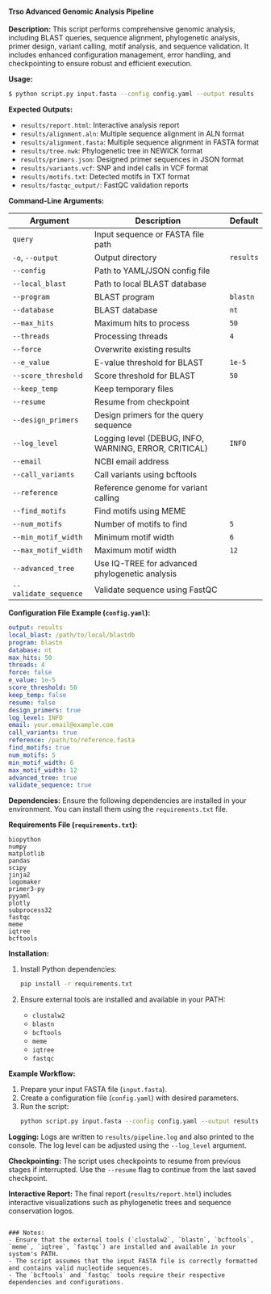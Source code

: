 #### Trso Advanced Genomic Analysis Pipeline

**Description:**
This script performs comprehensive genomic analysis, including BLAST queries, sequence alignment, phylogenetic analysis, primer design, variant calling, motif analysis, and sequence validation. It includes enhanced configuration management, error handling, and checkpointing to ensure robust and efficient execution.

**Usage:**
```bash
$ python script.py input.fasta --config config.yaml --output results
```

**Expected Outputs:**
- `results/report.html`: Interactive analysis report
- `results/alignment.aln`: Multiple sequence alignment in ALN format
- `results/alignment.fasta`: Multiple sequence alignment in FASTA format
- `results/tree.nwk`: Phylogenetic tree in NEWICK format
- `results/primers.json`: Designed primer sequences in JSON format
- `results/variants.vcf`: SNP and indel calls in VCF format
- `results/motifs.txt`: Detected motifs in TXT format
- `results/fastqc_output/`: FastQC validation reports

**Command-Line Arguments:**

| Argument               | Description                                                                                       | Default             |
|------------------------|---------------------------------------------------------------------------------------------------|---------------------|
| `query`                | Input sequence or FASTA file path                                                                 |                     |
| `-o`, `--output`       | Output directory                                                                                  | `results`           |
| `--config`             | Path to YAML/JSON config file                                                                     |                     |
| `--local_blast`        | Path to local BLAST database                                                                      |                     |
| `--program`            | BLAST program                                                                                   | `blastn`            |
| `--database`           | BLAST database                                                                                    | `nt`                |
| `--max_hits`           | Maximum hits to process                                                                         | `50`                |
| `--threads`            | Processing threads                                                                              | `4`                 |
| `--force`              | Overwrite existing results                                                                      |                     |
| `--e_value`            | E-value threshold for BLAST                                                                     | `1e-5`              |
| `--score_threshold`    | Score threshold for BLAST                                                                       | `50`                |
| `--keep_temp`          | Keep temporary files                                                                            |                     |
| `--resume`             | Resume from checkpoint                                                                          |                     |
| `--design_primers`     | Design primers for the query sequence                                                           |                     |
| `--log_level`          | Logging level (DEBUG, INFO, WARNING, ERROR, CRITICAL)                                           | `INFO`              |
| `--email`              | NCBI email address                                                                              |                     |
| `--call_variants`      | Call variants using bcftools                                                                    |                     |
| `--reference`          | Reference genome for variant calling                                                            |                     |
| `--find_motifs`        | Find motifs using MEME                                                                          |                     |
| `--num_motifs`         | Number of motifs to find                                                                        | `5`                 |
| `--min_motif_width`    | Minimum motif width                                                                             | `6`                 |
| `--max_motif_width`    | Maximum motif width                                                                             | `12`                |
| `--advanced_tree`      | Use IQ-TREE for advanced phylogenetic analysis                                                  |                     |
| `--validate_sequence`  | Validate sequence using FastQC                                                                  |                     |

**Configuration File Example (`config.yaml`):**
```yaml
output: results
local_blast: /path/to/local/blastdb
program: blastn
database: nt
max_hits: 50
threads: 4
force: false
e_value: 1e-5
score_threshold: 50
keep_temp: false
resume: false
design_primers: true
log_level: INFO
email: your.email@example.com
call_variants: true
reference: /path/to/reference.fasta
find_motifs: true
num_motifs: 5
min_motif_width: 6
max_motif_width: 12
advanced_tree: true
validate_sequence: true
```

**Dependencies:**
Ensure the following dependencies are installed in your environment. You can install them using the `requirements.txt` file.

**Requirements File (`requirements.txt`):**
```
biopython
numpy
matplotlib
pandas
scipy
jinja2
logomaker
primer3-py
pyyaml
plotly
subprocess32
fastqc
meme
iqtree
bcftools
```

**Installation:**
1. Install Python dependencies:
   ```bash
   pip install -r requirements.txt
   ```

2. Ensure external tools are installed and available in your PATH:
   - `clustalw2`
   - `blastn`
   - `bcftools`
   - `meme`
   - `iqtree`
   - `fastqc`

**Example Workflow:**
1. Prepare your input FASTA file (`input.fasta`).
2. Create a configuration file (`config.yaml`) with desired parameters.
3. Run the script:
   ```bash
   python script.py input.fasta --config config.yaml --output results
   ```

**Logging:**
Logs are written to `results/pipeline.log` and also printed to the console. The log level can be adjusted using the `--log_level` argument.

**Checkpointing:**
The script uses checkpoints to resume from previous stages if interrupted. Use the `--resume` flag to continue from the last saved checkpoint.

**Interactive Report:**
The final report (`results/report.html`) includes interactive visualizations such as phylogenetic trees and sequence conservation logos.

```

### Notes:
- Ensure that the external tools (`clustalw2`, `blastn`, `bcftools`, `meme`, `iqtree`, `fastqc`) are installed and available in your system's PATH.
- The script assumes that the input FASTA file is correctly formatted and contains valid nucleotide sequences.
- The `bcftools` and `fastqc` tools require their respective dependencies and configurations.
